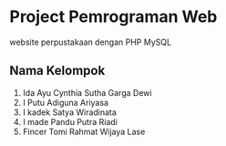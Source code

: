 # Project Pemrograman Web

website perpustakaan dengan PHP MySQL

## Nama Kelompok

1. Ida Ayu Cynthia Sutha Garga Dewi
2. I Putu Adiguna Ariyasa
3. I kadek Satya Wiradinata
4. I made Pandu Putra Riadi
5. Fincer Tomi Rahmat Wijaya Lase
